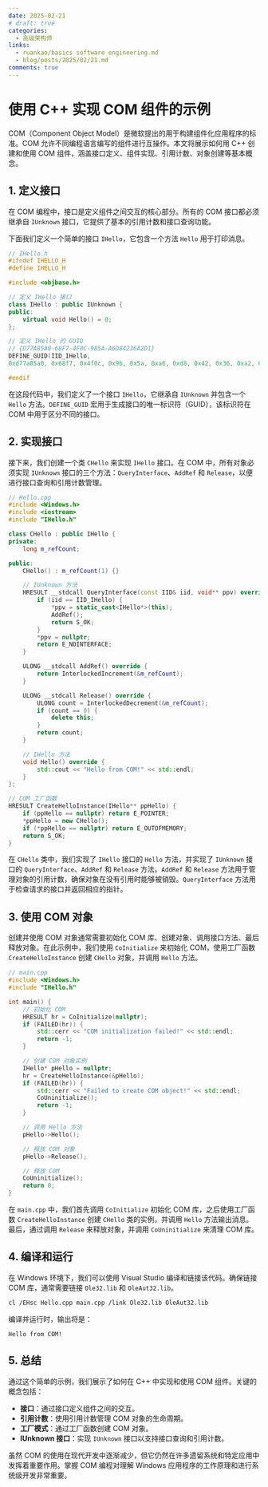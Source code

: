 ```yaml
---
date: 2025-02-21
# draft: true
categories:
  - 高级架构师
links:
  - ruankao/basics software engineering.md
  - blog/posts/2025/02/21.md
comments: true
---
```


# **使用 C++ 实现 COM 组件的示例**

COM（Component Object Model）是微软提出的用于构建组件化应用程序的标准。COM 允许不同编程语言编写的组件进行互操作。本文将展示如何用 C++ 创建和使用 COM 组件，涵盖接口定义、组件实现、引用计数、对象创建等基本概念。

## **1. 定义接口**

在 COM 编程中，接口是定义组件之间交互的核心部分。所有的 COM 接口都必须继承自 `IUnknown` 接口，它提供了基本的引用计数和接口查询功能。

下面我们定义一个简单的接口 `IHello`，它包含一个方法 `Hello` 用于打印消息。

```cpp
// IHello.h
#ifndef IHELLO_H
#define IHELLO_H

#include <objbase.h>

// 定义 IHello 接口
class IHello : public IUnknown {
public:
    virtual void Hello() = 0;
};

// 定义 IHello 的 GUID
// {D77A85A0-68F7-4F0C-9B5A-A6D84236A2D1}
DEFINE_GUID(IID_IHello, 
0xd77a85a0, 0x68f7, 0x4f0c, 0x9b, 0x5a, 0xa6, 0xd8, 0x42, 0x36, 0xa2, 0xd1);

#endif
```

在这段代码中，我们定义了一个接口 `IHello`，它继承自 `IUnknown` 并包含一个 `Hello` 方法。`DEFINE_GUID` 宏用于生成接口的唯一标识符（GUID），该标识符在 COM 中用于区分不同的接口。

<!-- more -->

## **2. 实现接口**

接下来，我们创建一个类 `CHello` 来实现 `IHello` 接口。在 COM 中，所有对象必须实现 `IUnknown` 接口的三个方法：`QueryInterface`、`AddRef` 和 `Release`，以便进行接口查询和引用计数管理。

```cpp
// Hello.cpp
#include <Windows.h>
#include <iostream>
#include "IHello.h"

class CHello : public IHello {
private:
    long m_refCount;

public:
    CHello() : m_refCount(1) {}

    // IUnknown 方法
    HRESULT __stdcall QueryInterface(const IID& iid, void** ppv) override {
        if (iid == IID_IHello) {
            *ppv = static_cast<IHello*>(this);
            AddRef();
            return S_OK;
        }
        *ppv = nullptr;
        return E_NOINTERFACE;
    }

    ULONG __stdcall AddRef() override {
        return InterlockedIncrement(&m_refCount);
    }

    ULONG __stdcall Release() override {
        ULONG count = InterlockedDecrement(&m_refCount);
        if (count == 0) {
            delete this;
        }
        return count;
    }

    // IHello 方法
    void Hello() override {
        std::cout << "Hello from COM!" << std::endl;
    }
};

// COM 工厂函数
HRESULT CreateHelloInstance(IHello** ppHello) {
    if (ppHello == nullptr) return E_POINTER;
    *ppHello = new CHello();
    if (*ppHello == nullptr) return E_OUTOFMEMORY;
    return S_OK;
}
```

在 `CHello` 类中，我们实现了 `IHello` 接口的 `Hello` 方法，并实现了 `IUnknown` 接口的 `QueryInterface`、`AddRef` 和 `Release` 方法。`AddRef` 和 `Release` 方法用于管理对象的引用计数，确保对象在没有引用时能够被销毁。`QueryInterface` 方法用于检查请求的接口并返回相应的指针。

## **3. 使用 COM 对象**

创建并使用 COM 对象通常需要初始化 COM 库、创建对象、调用接口方法、最后释放对象。在此示例中，我们使用 `CoInitialize` 来初始化 COM，使用工厂函数 `CreateHelloInstance` 创建 `CHello` 对象，并调用 `Hello` 方法。

```cpp
// main.cpp
#include <Windows.h>
#include "IHello.h"

int main() {
    // 初始化 COM
    HRESULT hr = CoInitialize(nullptr);
    if (FAILED(hr)) {
        std::cerr << "COM initialization failed!" << std::endl;
        return -1;
    }

    // 创建 COM 对象实例
    IHello* pHello = nullptr;
    hr = CreateHelloInstance(&pHello);
    if (FAILED(hr)) {
        std::cerr << "Failed to create COM object!" << std::endl;
        CoUninitialize();
        return -1;
    }

    // 调用 Hello 方法
    pHello->Hello();

    // 释放 COM 对象
    pHello->Release();

    // 释放 COM
    CoUninitialize();
    return 0;
}
```

在 `main.cpp` 中，我们首先调用 `CoInitialize` 初始化 COM 库，之后使用工厂函数 `CreateHelloInstance` 创建 `CHello` 类的实例，并调用 `Hello` 方法输出消息。最后，通过调用 `Release` 来释放对象，并调用 `CoUninitialize` 来清理 COM 库。

## **4. 编译和运行**

在 Windows 环境下，我们可以使用 Visual Studio 编译和链接该代码。确保链接 COM 库，通常需要链接 `Ole32.lib` 和 `OleAut32.lib`。

```bash
cl /EHsc Hello.cpp main.cpp /link Ole32.lib OleAut32.lib
```

编译并运行时，输出将是：

```text
Hello from COM!
```

## **5. 总结**

通过这个简单的示例，我们展示了如何在 C++ 中实现和使用 COM 组件。关键的概念包括：

- **接口**：通过接口定义组件之间的交互。
- **引用计数**：使用引用计数管理 COM 对象的生命周期。
- **工厂模式**：通过工厂函数创建 COM 对象。
- **IUnknown 接口**：实现 `IUnknown` 接口以支持接口查询和引用计数。

虽然 COM 的使用在现代开发中逐渐减少，但它仍然在许多遗留系统和特定应用中发挥着重要作用。掌握 COM 编程对理解 Windows 应用程序的工作原理和进行系统级开发非常重要。

